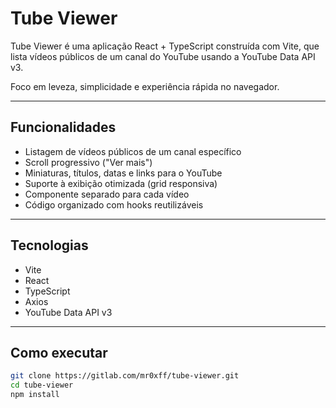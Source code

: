 # Tube Viewer

Tube Viewer é uma aplicação React + TypeScript construída com Vite, que lista vídeos públicos de um canal do YouTube usando a YouTube Data API v3.

Foco em leveza, simplicidade e experiência rápida no navegador.

---

## Funcionalidades

- Listagem de vídeos públicos de um canal específico
- Scroll progressivo ("Ver mais")
- Miniaturas, títulos, datas e links para o YouTube
- Suporte à exibição otimizada (grid responsiva)
- Componente separado para cada vídeo
- Código organizado com hooks reutilizáveis

---

## Tecnologias

- Vite
- React
- TypeScript
- Axios
- YouTube Data API v3

---

## Como executar

```bash
git clone https://gitlab.com/mr0xff/tube-viewer.git
cd tube-viewer
npm install
